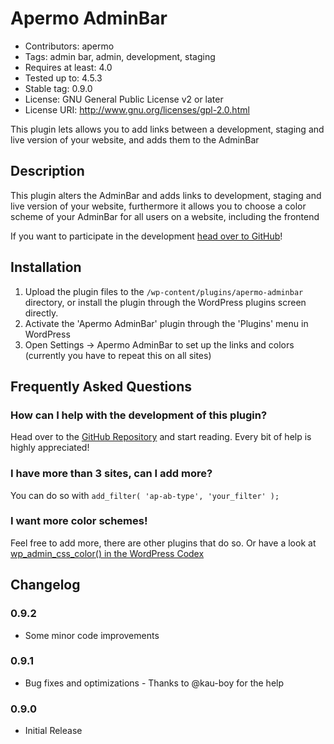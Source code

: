 # Apermo AdminBar #
* Contributors: apermo
* Tags: admin bar, admin, development, staging
* Requires at least: 4.0
* Tested up to: 4.5.3
* Stable tag: 0.9.0
* License: GNU General Public License v2 or later
* License URI: http://www.gnu.org/licenses/gpl-2.0.html

This plugin lets allows you to add links between a development, staging and live version of your website, and adds them to the AdminBar

## Description ##

This plugin alters the AdminBar and adds links to development, staging and live version of your website, furthermore it allows you to choose a color scheme of your AdminBar for all users on a website, including the frontend

If you want to participate in the development [head over to GitHub](https://github.com/apermo/apermo-adminbar)!

## Installation ##

1. Upload the plugin files to the `/wp-content/plugins/apermo-adminbar` directory, or install the plugin through the WordPress plugins screen directly.
2. Activate the 'Apermo AdminBar' plugin through the 'Plugins' menu in WordPress
3. Open Settings -> Apermo AdminBar to set up the links and colors (currently you have to repeat this on all sites)

## Frequently Asked Questions ##

### How can I help with the development of this plugin? ###
Head over to the [GitHub Repository](https://github.com/apermo/apermo-adminbar) and start reading. Every bit of help is highly appreciated!

### I have more than 3 sites, can I add more? ###
You can do so with `add_filter( 'ap-ab-type', 'your_filter' );`

### I want more color schemes! ###
Feel free to add more, there are other plugins that do so. Or have a look at [wp_admin_css_color() in the WordPress Codex](https://codex.wordpress.org/Function_Reference/wp_admin_css_color)

## Changelog ##

### 0.9.2 ###
* Some minor code improvements

### 0.9.1 ###
* Bug fixes and optimizations - Thanks to @kau-boy for the help

### 0.9.0 ###
* Initial Release